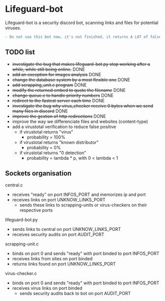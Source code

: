 # Lifeguard-bot

Lifeguard-bot is a security discord bot, scanning links and files for potential viruses.

```diff
- Do not use this bot now, it's not finished, it returns A LOT of false positives.
```

## TODO list

- ~~investigate the bug that makes lifeguard-bot.py stop working after a while, while still being online.~~ DONE
- ~~add an exception for images analysis~~ DONE
- ~~change the database system by a most flexible one~~ DONE
- ~~add scrapping_unit.c program~~ DONE
- ~~modify the returned embed to quote the filename~~ DONE
- ~~change queue.c to handle priority numbers~~ DONE
- ~~redirect to the fastest server each time~~ DONE
- ~~investigate the bug why virus_checker receive 0 bytes when we send many files in discord~~ DONE
- ~~improve the gestion of http redirections~~ DONE
- improve the way we differenciate files and websites (content-type)
- add a virustotal verification to reduce false positive
    - if virustotal returns "virus"
        - probability = 100%
    - if virustotal returns "known distributor"
        - probability = 0%
    - if virustotal returns "0 detection"
        - probability = lambda * p,  with 0 < lambda < 1

## Sockets organisation

central.c
- receives "ready" on port INFOS_PORT and memorizes ip and port
- receives links on port UNKNOW_LINKS_PORT
    - sends these links to scrapping-units or virus-checkers on their respective ports

lifeguard-bot.py
- sends links to central on port UNKNOW_LINKS_PORT
- receives security audits on port AUDIT_PORT

scrapping-unit.c
- binds on port 0 and sends "ready" with port binded to port INFOS_PORT
- receives links from sites on port binded
- returns links found on port UNKNOW_LINKS_PORT


virus-checker.c
- binds on port 0 and sends "ready" with port binded to port INFOS_PORT
- receives virus links on port binded
    - sends security audits back to bot on port AUDIT_PORT
